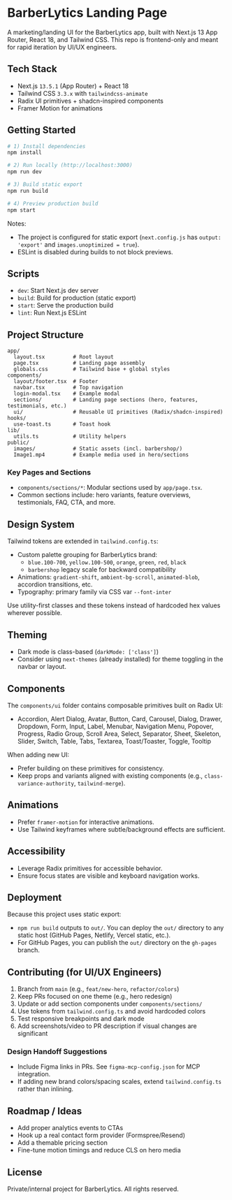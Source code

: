 # BarberLytics Landing Page

A marketing/landing UI for the BarberLytics app, built with Next.js 13 App Router, React 18, and Tailwind CSS. This repo is frontend-only and meant for rapid iteration by UI/UX engineers.

## Tech Stack
- Next.js `13.5.1` (App Router) + React 18
- Tailwind CSS `3.3.x` with `tailwindcss-animate`
- Radix UI primitives + shadcn-inspired components
- Framer Motion for animations

## Getting Started

```bash
# 1) Install dependencies
npm install

# 2) Run locally (http://localhost:3000)
npm run dev

# 3) Build static export
npm run build

# 4) Preview production build
npm start
```

Notes:
- The project is configured for static export (`next.config.js` has `output: 'export'` and `images.unoptimized = true`).
- ESLint is disabled during builds to not block previews.

## Scripts
- `dev`: Start Next.js dev server
- `build`: Build for production (static export)
- `start`: Serve the production build
- `lint`: Run Next.js ESLint

## Project Structure
```
app/
  layout.tsx         # Root layout
  page.tsx           # Landing page assembly
  globals.css        # Tailwind base + global styles
components/
  layout/footer.tsx  # Footer
  navbar.tsx         # Top navigation
  login-modal.tsx    # Example modal
  sections/          # Landing page sections (hero, features, testimonials, etc.)
  ui/                # Reusable UI primitives (Radix/shadcn-inspired)
hooks/
  use-toast.ts       # Toast hook
lib/
  utils.ts           # Utility helpers
public/
  images/            # Static assets (incl. barbershop/)
  Image1.mp4         # Example media used in hero/sections
```

### Key Pages and Sections
- `components/sections/*`: Modular sections used by `app/page.tsx`.
- Common sections include: hero variants, feature overviews, testimonials, FAQ, CTA, and more.

## Design System
Tailwind tokens are extended in `tailwind.config.ts`:
- Custom palette grouping for BarberLytics brand:
  - `blue.100-700`, `yellow.100-500`, `orange`, `green`, `red`, `black`
  - `barbershop` legacy scale for backward compatibility
- Animations: `gradient-shift`, `ambient-bg-scroll`, `animated-blob`, accordion transitions, etc.
- Typography: primary family via CSS var `--font-inter`

Use utility-first classes and these tokens instead of hardcoded hex values wherever possible.

## Theming
- Dark mode is class-based (`darkMode: ['class']`)
- Consider using `next-themes` (already installed) for theme toggling in the navbar or layout.

## Components
The `components/ui` folder contains composable primitives built on Radix UI:
- Accordion, Alert Dialog, Avatar, Button, Card, Carousel, Dialog, Drawer, Dropdown, Form, Input, Label, Menubar, Navigation Menu, Popover, Progress, Radio Group, Scroll Area, Select, Separator, Sheet, Skeleton, Slider, Switch, Table, Tabs, Textarea, Toast/Toaster, Toggle, Tooltip

When adding new UI:
- Prefer building on these primitives for consistency.
- Keep props and variants aligned with existing components (e.g., `class-variance-authority`, `tailwind-merge`).

## Animations
- Prefer `framer-motion` for interactive animations.
- Use Tailwind keyframes where subtle/background effects are sufficient.

## Accessibility
- Leverage Radix primitives for accessible behavior.
- Ensure focus states are visible and keyboard navigation works.

## Deployment
Because this project uses static export:
- `npm run build` outputs to `out/`. You can deploy the `out/` directory to any static host (GitHub Pages, Netlify, Vercel static, etc.).
- For GitHub Pages, you can publish the `out/` directory on the `gh-pages` branch.

## Contributing (for UI/UX Engineers)
1. Branch from `main` (e.g., `feat/new-hero`, `refactor/colors`)
2. Keep PRs focused on one theme (e.g., hero redesign)
3. Update or add section components under `components/sections/`
4. Use tokens from `tailwind.config.ts` and avoid hardcoded colors
5. Test responsive breakpoints and dark mode
6. Add screenshots/video to PR description if visual changes are significant

### Design Handoff Suggestions
- Include Figma links in PRs. See `figma-mcp-config.json` for MCP integration.
- If adding new brand colors/spacing scales, extend `tailwind.config.ts` rather than inlining.

## Roadmap / Ideas
- Add proper analytics events to CTAs
- Hook up a real contact form provider (Formspree/Resend)
- Add a themable pricing section
- Fine-tune motion timings and reduce CLS on hero media

## License
Private/internal project for BarberLytics. All rights reserved.
